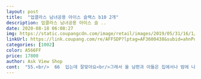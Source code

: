 ```yaml
---
layout: post 
title:  "업클라스 남녀공용 아이스 슬랙스 b10 2개" 
description: 업클라스 남녀공용 아이스 슬 ..
date: 2020-08-18 06:08:27 
img: https://static.coupangcdn.com/image/retail/images/2019/05/31/16/1/7dc3e17d-310c-45cc-99a4-fda71070edc3.jpg 
linkUrl: https://link.coupang.com/re/AFFSDP?lptag=AF3600438&subid=ahnPublicAsk&pageKey=1959702405&itemId=3330649557&vendorItemId=4856003890&traceid=V0-113-6e4c94dce4bcbbb5 
categories: [1002] 
color: A566FF 
price: 17800 
author: Ask View Shop 
cont:  "55.<br/>  66  입는데 잘맞아요<br/>그래서 울 남편과 아들은 집에서나 밤에 나갈때 티 빼고 입을때 입는다고 왠만하면 그냥 집에서 입는걸로 한다고 하네요<br/>그런데 편하게  잘 맞네요 블랙 블랙 하고 싶었는데 품절되서 이거 구매했는데  뭐 그냥  차콜은 입고 다니긴 뭐할듯요<br/>남편 아들  한벌씩 나눠입었어요  둘다 편하다며<br/>남편은 블랙  블랙 주문해서 하나는 아들 줫네요 하나면 족하다며 때마침 아들이 놀러와  입어보라고 하니 편하게 잘 맞는다며 갠찮다고 하네요<br/>냉장고 바지가 편하고 시원한반면 주요 부위 도드라짐이 심한데 막막 입고 다니는분들 많더군요<br/>오전주문 오후도착 블랙두벌이라<br/>이상하거나 별루면 반품하려했는데 갠찮아서 입기로 했네요<br/>잘받았어요ㅎ로켓배송으로 방금받았어요더위많은 남편입기 딱인거 같아요재질이 시원하고 부드러워요 <br/>집에서 입던지 누굴 주던지 해야겠네요 냉장고 바지중에선 젤 참하네요 참한 냉장고 바지네요 두께는 딱 갠찮네요 한여름엔 뭘입어두 덥긴 매한기지 그렇기에 이만하면 훌륭하다는<br/>편안하네요  작게 나왔다는 분들이 있어 어쩌나 했어요 제가 끼는옷 정말 싫어해서요<br/>편한데 그게 문제 블랙이라 그나마 다행 다른 컬러는 은근 촌시려서  걍 블랙이 진리<br/>편한옷이라고  그런데 주요부위가 도드라져 불편하다고<br/>흉한데 그렇게 생겨먹어 그런거라  어찌할 도리가  ... <br/><br/>" 
---
```

